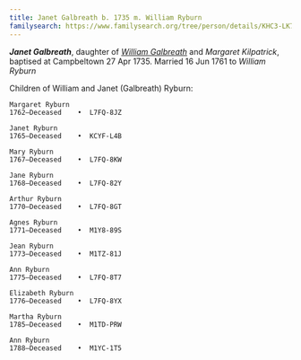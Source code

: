 ```yaml
---
title: Janet Galbreath b. 1735 m. William Ryburn
familysearch: https://www.familysearch.org/tree/person/details/KHC3-LK7
---
```

***Janet Galbreath***, daughter of *[William Galbreath](galbreath-william-1701.md)* and *Margaret Kilpatrick*, baptised at Campbeltown 27 Apr 1735.  Married 16 Jun 1761 to *William Ryburn*

Children of William and Janet (Galbreath) Ryburn:

```
Margaret Ryburn
1762–Deceased	 • 	L7FQ-8JZ​​

Janet Ryburn
1765–Deceased	 • 	KCYF-L4B​​

Mary Ryburn
1767–Deceased	 • 	L7FQ-8KW​​

Jane Ryburn
1768–Deceased	 • 	L7FQ-82Y​​

Arthur Ryburn
1770–Deceased	 • 	L7FQ-8GT​​

Agnes Ryburn
1771–Deceased	 • 	M1Y8-89S​​

Jean Ryburn
1773–Deceased	 • 	M1TZ-81J​​

Ann Ryburn
1775–Deceased	 • 	L7FQ-8T7​​

Elizabeth Ryburn
1776–Deceased	 • 	L7FQ-8YX​​

Martha Ryburn
1785–Deceased	 • 	M1TD-PRW​​

Ann Ryburn
1788–Deceased	 • 	M1YC-1T5
```



